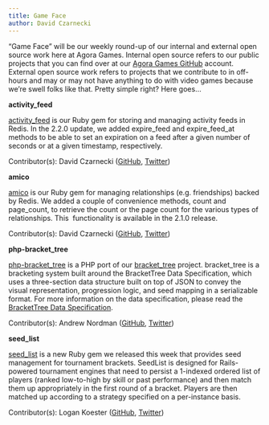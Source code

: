 ```yaml
---
title: Game Face
author: David Czarnecki
---
```

“Game Face” will be our weekly round-up of our internal and external open source work here at Agora Games. Internal open source refers to our public projects that you can find over at our [Agora Games GitHub](https://github.com/agoragames/) account. External open source work refers to projects that we contribute to in off-hours and may or may not have anything to do with video games because we’re swell folks like that. Pretty simple right? Here goes…

 **activity_feed**

 [activity_feed](https://github.com/agoragames/activity_feed) is our Ruby gem for storing and managing activity feeds in Redis. In the 2.2.0 update, we added expire_feed and expire_feed_at methods to be able to set an expiration on a feed after a given number of seconds or at a given timestamp, respectively.

 Contributor(s): David Czarnecki ([GitHub](https://github.com/czarneckid/), [Twitter](https://twitter.com/czarneckid))

 **amico**

 [amico](https://github.com/agoragames/amico) is our Ruby gem for managing relationships (e.g. friendships) backed by Redis. We added a couple of convenience methods, count and page_count, to retrieve the count or the page count for the various types of relationships. This  functionality is available in the 2.1.0 release.

 Contributor(s): David Czarnecki ([GitHub](https://github.com/czarneckid/), [Twitter](https://twitter.com/czarneckid))

 **php-bracket_tree**

 [php-bracket_tree](https://github.com/agoragames/php-bracket_tree) is a PHP port of our [bracket_tree](https://github.com/agoragames/bracket_tree) project. bracket_tree is a bracketing system built around the BracketTree Data Specification, which uses a three-section data structure built on top of JSON to convey the visual representation, progression logic, and seed mapping in a serializable format. For more information on the data specification, please read the [BracketTree Data Specification](https://github.com/agoragames/bracket_tree/wiki/BracketTree-Data-Specification).

 Contributor(s): Andrew Nordman ([GitHub](https://github.com/Cadwallion/), [Twitter](https://twitter.com/Cadwallion))

 **seed_list**

 [seed_list](https://github.com/agoragames/seed_list) is a new Ruby gem we released this week that provides seed management for tournament brackets. SeedList is designed for Rails-powered tournament engines that need to persist a 1-indexed ordered list of players (ranked low-to-high by skill or past performance) and then match them up appropriately in the first round of a bracket. Players are then matched up according to a strategy specified on a per-instance basis.

 Contributor(s): Logan Koester ([GitHub](https://github.com/logankoester/), [Twitter](https://twitter.com/logankoester))
